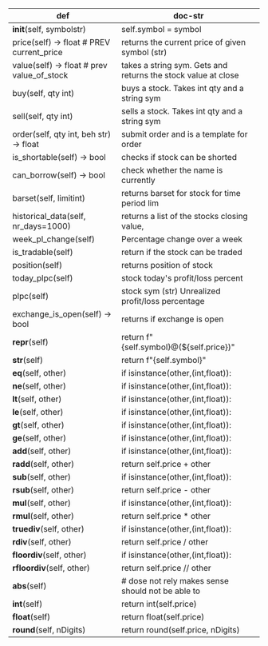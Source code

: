 | def | doc-str |
| --- | --- |
|     __init__(self, symbolstr) |self.symbol = symbol|
|     price(self) -> float  # PREV current_price | returns the current price of given symbol (str) |
|     value(self) -> float  # prev value_of_stock | takes a string sym. Gets and returns the stock value at close |
|     buy(self, qty int) | buys a stock. Takes int qty and a string sym |
|     sell(self, qty int) | sells a stock. Takes int qty and a string sym|
|     order(self, qty int, beh str) -> float | submit order and is a template for order |
|     is_shortable(self) -> bool | checks if stock can be shorted |
|     can_borrow(self) -> bool |check whether the name is currently|
|     barset(self, limitint) | returns barset for stock for time period lim |
|     historical_data(self, nr_days=1000) |returns a list of the stocks closing value,|
|     week_pl_change(self) | Percentage change over a week |
|     is_tradable(self) | return if the stock can be traded|
|     position(self) | returns position of stock |
|     today_plpc(self) | stock today's profit/loss percent |
|     plpc(self) | stock sym (str) Unrealized profit/loss percentage |
|     exchange_is_open(self) -> bool | returns if exchange is open |
|     __repr__(self) |return f"{self.symbol}@(${self.price})"|
|     __str__(self) |return f"{self.symbol}"|
|     __eq__(self, other) |if isinstance(other,(int,float)):|
|     __ne__(self, other) |if isinstance(other,(int,float)):|
|     __lt__(self, other) |if isinstance(other,(int,float)):|
|     __le__(self, other) |if isinstance(other,(int,float)):|
|     __gt__(self, other) |if isinstance(other,(int,float)):|
|     __ge__(self, other) |if isinstance(other,(int,float)):|
|     __add__(self, other) |if isinstance(other,(int,float)):|
|     __radd__(self, other) |return self.price + other|
|     __sub__(self, other) |if isinstance(other,(int,float)):|
|     __rsub__(self, other) |return self.price - other|
|     __mul__(self, other) |if isinstance(other,(int,float)):|
|     __rmul__(self, other) |return self.price * other|
|     __truediv__(self, other) |if isinstance(other,(int,float)):|
|     __rdiv__(self, other) |return self.price / other|
|     __floordiv__(self, other) |if isinstance(other,(int,float)):|
|     __rfloordiv__(self, other) |return self.price // other|
|     __abs__(self) |# dose not rely makes sense should not be able to|
|     __int__(self) |return int(self.price)|
|     __float__(self) |return float(self.price)|
|     __round__(self, nDigits) |return round(self.price, nDigits)|

